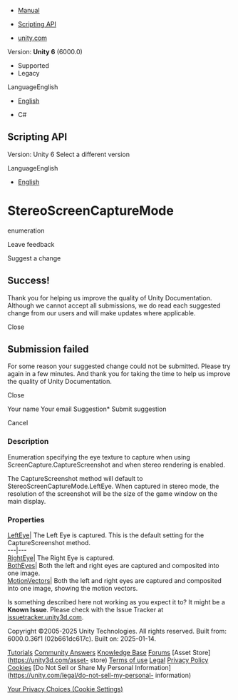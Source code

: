 [ ]()

  * [Manual](../Manual/index.html)
  * [Scripting API](../ScriptReference/index.html)

  * [unity.com](https://unity.com/)

Version: **Unity 6** (6000.0)

  * Supported
  * Legacy

LanguageEnglish

  * [English]()

  * C#

[ ](https://docs.unity3d.com)

## Scripting API

Version: Unity 6 Select a different version

LanguageEnglish

  * [English]()

# StereoScreenCaptureMode

enumeration

Leave feedback

Suggest a change

## Success!

Thank you for helping us improve the quality of Unity Documentation. Although
we cannot accept all submissions, we do read each suggested change from our
users and will make updates where applicable.

Close

## Submission failed

For some reason your suggested change could not be submitted. Please <a>try
again</a> in a few minutes. And thank you for taking the time to help us
improve the quality of Unity Documentation.

Close

Your name Your email Suggestion* Submit suggestion

Cancel

[ ]()

### Description

Enumeration specifying the eye texture to capture when using
ScreenCapture.CaptureScreenshot and when stereo rendering is enabled.

The CaptureScreenshot method will default to StereoScreenCaptureMode.LeftEye.
When captured in stereo mode, the resolution of the screenshot will be the
size of the game window on the main display.

### Properties

[LeftEye](ScreenCapture.StereoScreenCaptureMode.LeftEye.html)| The Left Eye is
captured. This is the default setting for the CaptureScreenshot method.  
---|---  
[RightEye](ScreenCapture.StereoScreenCaptureMode.RightEye.html)| The Right Eye
is captured.  
[BothEyes](ScreenCapture.StereoScreenCaptureMode.BothEyes.html)| Both the left
and right eyes are captured and composited into one image.  
[MotionVectors](ScreenCapture.StereoScreenCaptureMode.MotionVectors.html)|
Both the left and right eyes are captured and composited into one image,
showing the motion vectors.  
  
Is something described here not working as you expect it to? It might be a
**Known Issue**. Please check with the Issue Tracker at
[issuetracker.unity3d.com](https://issuetracker.unity3d.com).

Copyright ©2005-2025 Unity Technologies. All rights reserved. Built from:
6000.0.36f1 (02b661dc617c). Built on: 2025-01-14.

[Tutorials](https://unity3d.com/learn) [Community
Answers](https://answers.unity3d.com) [Knowledge
Base](https://support.unity3d.com/hc/en-us)
[Forums](https://forum.unity3d.com) [Asset Store](https://unity3d.com/asset-
store) [Terms of use](https://docs.unity3d.com/Manual/TermsOfUse.html)
[Legal](https://unity.com/legal) [Privacy
Policy](https://unity.com/legal/privacy-policy)
[Cookies](https://unity.com/legal/cookie-policy) [Do Not Sell or Share My
Personal Information](https://unity.com/legal/do-not-sell-my-personal-
information)

[Your Privacy Choices (Cookie Settings)](javascript:void\(0\);)

